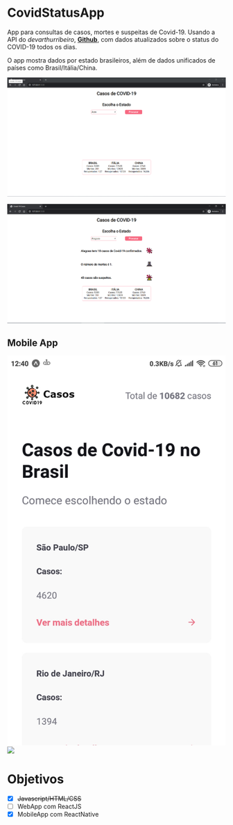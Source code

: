 # CovidStatusApp
App para consultas de casos, mortes e suspeitas de Covid-19. 
Usando a API do *devarthurribeiro*, [**Github**](https://github.com/devarthurribeiro/covid19-brazil-api), com dados atualizados sobre o status do COVID-19 todos os dias. 

O app mostra dados por estado brasileiros, além de dados unificados de países  como Brasil/Itália/China.



![](/screenshots/screenshotcovidapp1.png)



![](/screenshots/screenshotcovidapprequest.png)




## Mobile App
![](/screenshots/screenshotapp1.jpg)    ![](/screenshot/screenshotapp2.jpg) 



# Objetivos
 
 - [x] ~~Javascript/HTML/CSS~~
 - [ ] WebApp com ReactJS
 - [x] MobileApp com ReactNative